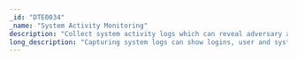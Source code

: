```yaml
---
_id: "DTE0034"
_name: "System Activity Monitoring"
description: "Collect system activity logs which can reveal adversary activity."
long_description: "Capturing system logs can show logins, user and system events, etc.  Collecting this data and potentially sending it to a centralized location can help reveal the presence of an adversary and the actions they perform on a compromised system."
---
```

